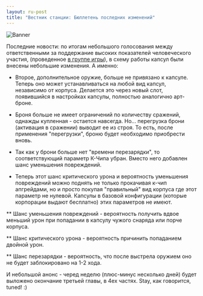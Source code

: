 ```yaml
---
layout: ru-post
title: "Вестник станции: Бюллетень последних изменений"
---
```

![Banner](https://pp.vk.me/c636424/v636424682/a724/QuAquQudHjU.jpg)

Последние новости: по итогам небольшого голосования между ответственными за поддержание высоких показателей человеческого участия, (проведенное [в группе игры](http://new.vk.com/krajsveta?w=wall-90249739_548)), в схему работы капсул были внесены небольшие изменения. А именно:

* Второе, дополнительное оружие, больше не привязано к капсуле. Теперь оно может устанавливаться на любой вид капсул, независимо от корпуса. Делается это через новый слот, появившийся в настройках капсулы, полностью аналогично арт-броне.

* Броня больше не имеет ограничений по количеству сражений, однажды купленная - остается навсегда. Но... перегрузка брони (активация в сражении) выводит ее из строя. То есть, после применения "перегрузки", броню будет необходимо приобрести вновь.

* Так как у брони больше нет "времени перезарядки", то соответствующий параметр К-Чипа убран. Вместо него добавлен шанс уменьшения повреждений. 

* Теперь этот шанс критического урона и вероятность уменьшения повреждений можно поднять не только прокачивая к-чип апгрейдами, но и просто покупая "правильный" вид корпуса где этот параметр не нулевой. Капсулы в базовой конфигурации (которые корпорации выдают бесплатно) этих параметров не имеют.

** Шанс уменьшения повреждений - вероятность получить вдвое меньший урон при попадании в капсулу чужого снаряда или порче корпуса.

** Шанс критического урона - вероятность причинить попаданием двойной урон.

** Шанс перезарядки - вероятность, что после выстрела оружием оно не будет заблокировано на 1-2 хода.

И небольшой анонс - черед неделю (плюс-минус несколько дней) будет выложено окончание третьей главы, в 4ех частях. Stay, как говорится, tuned! :)